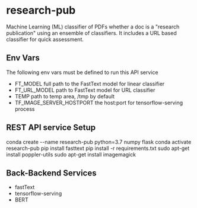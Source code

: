 # research-pub

Machine Learning (ML) classifier of PDFs whether a doc is a "research publication" using an ensemble of classifiers. It includes a URL based classifier for quick assessment. 
## Env Vars
The following env vars must be defined to run this API service
* FT_MODEL full path to the FastText model for linear classifier
* FT_URL_MODEL path to FastText model for URL classifier
* TEMP path to temp area, /tmp by default
* TF_IMAGE_SERVER_HOSTPORT the host:port for tensorflow-serving process

## REST API service Setup
conda create --name research-pub python=3.7  numpy flask
conda activate research-pub
pip install fasttext
pip install -r requirements.txt
sudo apt-get install poppler-utils
sudo apt-get install imagemagick

## Back-Backend Services
* fastText
* tensorflow-serving
* BERT
